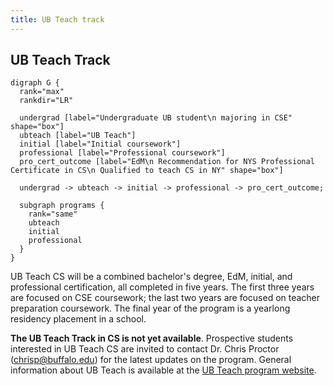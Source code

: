 ```yaml
---
title: UB Teach track
---
```


## UB Teach Track

```{.graphviz caption="The UB Teach Track"}
digraph G {
  rank="max"
  rankdir="LR"

  undergrad [label="Undergraduate UB student\n majoring in CSE" shape="box"]
  ubteach [label="UB Teach"]
  initial [label="Initial coursework"]
  professional [label="Professional coursework"]
  pro_cert_outcome [label="EdM\n Recommendation for NYS Professional Certificate in CS\n Qualified to teach CS in NY" shape="box"]

  undergrad -> ubteach -> initial -> professional -> pro_cert_outcome;

  subgraph programs {
    rank="same"
    ubteach
    initial
    professional
  }
}
```

UB Teach CS will be a combined bachelor's degree, EdM, initial, and professional certification, 
all completed in five years. The first three years are focused on CSE coursework; the last two years are 
focused on teacher preparation coursework. The final year of the program is a yearlong residency placement
in a school.

**The UB Teach Track in CS is not yet available**. Prospective students interested in UB Teach CS are 
invited to contact Dr. Chris Proctor ([chrisp@buffalo.edu](mailto:chrisp@buffalo.edu)) for the latest 
updates on the program. General information about UB Teach is available at the 
[UB Teach program website](http://ed.buffalo.edu/academics/ub-teach.html).
